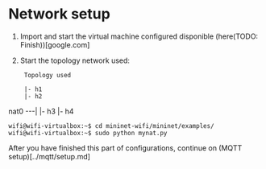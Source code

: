 # Network setup

1. Import and start the virtual machine configured disponible (here(TODO: Finish))[google.com]

2. Start the topology network used:

        Topology used

        |- h1
        |- h2
nat0 ---|
        |- h3
        |- h4

```console
wifi@wifi-virtualbox:~$ cd mininet-wifi/mininet/examples/
wifi@wifi-virtualbox:~$ sudo python mynat.py
```

After you have finished this part of configurations, continue on (MQTT setup)[../mqtt/setup.md]